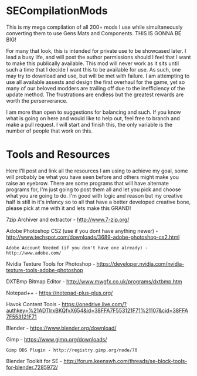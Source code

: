 # SECompilationMods
This is my mega compilation of all 200+ mods I use while simultaneously converting them to use Gens Mats and Components. THIS IS GONNA BE BIG!

For many that look, this is intended for private use to be showcased later. I lead a busy life, and will post the author permissions should I feel that I want to make this publically available. This mod will never work as it sits until such a time that I decide I want this to be available for use. As such, one may try to download and use, but will be met with failure. I am attempting to use all available assests and design the first overhaul for the game, yet so many of our beloved modders are trailing off due to the inefficiency of the update method. The frustrations are endless but the greatest rewards are worth the perserverance.

I am more than open to suggestions for balancing and such. If you know what is going on here and would like to help out, feel free to branch and make a pull request. I will start and finish this, the only variable is the number of people that work on this.

# Tools and Resources
Here I'll post and link all the resources I am using to achieve my goal, some will probably be what you have seen before and others might make you raise an eyebrow. There are some programs that will have alternate programs for, I'm just going to post them all and let you pick and choose what you are going to do. I'm good with logic and reason but my creative half is still in it's infancy so to all that have a better developed creative bone, please pick at me with it and lets make this GRAND!

  7zip Archiver and extractor - http://www.7-zip.org/
  
  Adobe Photoshop CS2 (use if you dont have anything newer) - http://www.techspot.com/downloads/3689-adobe-photoshop-cs2.html
  
    Adobe Account Needed (if you don't have one already) - http://www.adobe.com/
    
  Nvidia Texture Tools for Photoshop - https://developer.nvidia.com/nvidia-texture-tools-adobe-photoshop
    
  DXTBmp Bitmap Editor - http://www.mwgfx.co.uk/programs/dxtbmp.htm
  
  Notepad++ - https://notepad-plus-plus.org/
  
  Havok Content Tools - https://onedrive.live.com/?authkey=%21ADTlrxBKQfvX654&id=38FFA7F553121F71%21107&cid=38FFA7F553121F71
  
  Blender - https://www.blender.org/download/
  
  Gimp - https://www.gimp.org/downloads/
  
    Gimp DDS Plugin - http://registry.gimp.org/node/70
    
  Blender Toolkit for SE - http://forum.keenswh.com/threads/se-block-tools-for-blender.7285972/

